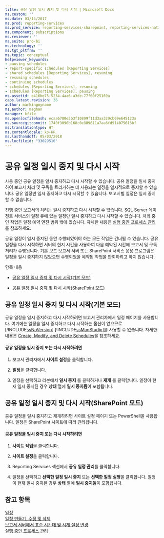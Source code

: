 ```yaml
---
title: 공유 일정 일시 중지 및 다시 시작 | Microsoft Docs
ms.custom: ''
ms.date: 03/14/2017
ms.prod: reporting-services
ms.prod_service: reporting-services-sharepoint, reporting-services-native
ms.component: subscriptions
ms.reviewer: ''
ms.suite: pro-bi
ms.technology: ''
ms.tgt_pltfrm: ''
ms.topic: conceptual
helpviewer_keywords:
- pausing schedules
- report-specific schedules [Reporting Services]
- shared schedules [Reporting Services], resuming
- resuming schedules
- continuing schedules
- schedules [Reporting Services], resuming
- schedules [Reporting Services], pausing
ms.assetid: e416be75-5234-4aa6-a3de-77f60f25169a
caps.latest.revision: 36
author: markingmyname
ms.author: maghan
manager: kfile
ms.openlocfilehash: ecaa6780e3b3f10809f11d3aa329cb69e645123a
ms.sourcegitcommit: 1740f3090b168c0e809611a7aa6fd514075616bf
ms.translationtype: HT
ms.contentlocale: ko-KR
ms.lasthandoff: 05/03/2018
ms.locfileid: "33029510"
---
```

# <a name="pause-and-resume-shared-schedules"></a>공유 일정 일시 중지 및 다시 시작
  사용 중인 공유 일정을 일시 중지하고 다시 시작할 수 있습니다. 공유 일정을 일시 중지하여 보고서 처리 및 구독을 트리거하는 데 사용되는 일정을 일시적으로 중지할 수 있습니다. 공유 일정만 일시 중지하고 다시 시작할 수 있습니다. 보고서별 일정은 일시 중지할 수 없습니다.  
  
 진행 중인 보고서의 처리는 일시 중지하고 다시 시작할 수 없습니다. SQL Server 에이전트 서비스의 일정 큐에 있는 일정만 일시 중지하고 다시 시작할 수 있습니다. 처리 중인 작업은 일정 예약 엔진 범위 밖에 있습니다. 자세한 내용은 [실행 중인 프로세스 관리](../../reporting-services/subscriptions/manage-a-running-process.md)를 참조하세요.  
  
 공유 일정이 일시 중지된 동안 수행되었어야 하는 모든 작업은 건너뛸 수 있습니다. 공유 일정을 다시 시작하면 서버의 현지 시간을 사용하여 다음 예약된 시간에 보고서 및 구독 처리가 수행됩니다. 기본 모드 보고서 서버 또는 SharePoint 서비스 응용 프로그램은 일정을 일시 중지하지 않았으면 수행되었을 예약된 작업을 만회하려고 하지 않습니다.  
  
 항목 내용  
  
-   [공유 일정 일시 중지 및 다시 시작(기본 모드)](#bkmk_native)  
  
-   [공유 일정 일시 중지 및 다시 시작(SharePoint 모드)](#bkmk_sharepoint)  
  
##  <a name="bkmk_native"></a> 공유 일정 일시 중지 및 다시 시작(기본 모드)  
 공유 일정을 일시 중지하고 다시 시작하려면 보고서 관리자에서 일정 페이지를 사용합니다. 여기에는 일정을 일시 중지하고 다시 시작하는 옵션이 없으므로 [!INCLUDE[ssNoVersion](../../includes/ssnoversion-md.md)] [!INCLUDE[ssManStudio](../../includes/ssmanstudio-md.md)]를 사용할 수 없습니다. 자세한 내용은 [Create, Modify, and Delete Schedules](../../reporting-services/subscriptions/create-modify-and-delete-schedules.md)을 참조하세요.  
  
#### <a name="to-pause-or-resume-a-shared-schedule"></a>공유 일정을 일시 중지 또는 다시 시작하려면  
  
1.  보고서 관리자에서 **사이트 설정**을 클릭합니다.  
  
2.  **일정**을 클릭합니다.  
  
3.  일정을 선택하고 리본에서 **일시 중지** 를 클릭하거나 **재개** 를 클릭합니다. 일정이 현재 일시 중지된 경우 **상태** 열에 **일시 중지됨**이 포함됩니다.  
  
##  <a name="bkmk_sharepoint"></a> 공유 일정 일시 중지 및 다시 시작(SharePoint 모드)  
 공유 일정을 일시 중지하고 재개하려면 사이트 설정 페이지 또는 PowerShell을 사용합니다. 일정은 SharePoint 사이트에 따라 관리됩니다.  
  
#### <a name="to-pause-or-resume-a-shared-schedule"></a>공유 일정을 일시 중지 또는 다시 시작하려면  
  
1.  **사이트 작업**을 클릭합니다.  
  
2.  **사이트 설정**을 클릭합니다.  
  
3.  Reporting Services 섹션에서 **공유 일정 관리**를 클릭합니다.  
  
4.  일정을 선택하고 **선택한 일정 일시 중지** 또는 **선택한 일정 실행**을 클릭합니다. 일정이 현재 일시 중지된 경우 **상태** 열에 **일시 중지됨**이 포함됩니다.  
  
## <a name="see-also"></a>참고 항목  
 [일정](../../reporting-services/subscriptions/schedules.md)   
 [일정 만들기, 수정 및 삭제](../../reporting-services/subscriptions/create-modify-and-delete-schedules.md)   
 [보고서 서버에서 표준 시간대 및 시계 설정 변경](../../reporting-services/subscriptions/change-time-zones-and-clock-settings-on-a-report-server.md)   
 [실행 중인 프로세스 관리](../../reporting-services/subscriptions/manage-a-running-process.md)  
  
  
